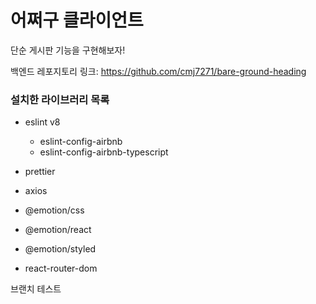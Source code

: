 # 어쩌구 클라이언트

단순 게시판 기능을 구현해보자!

백엔드 레포지토리 링크: https://github.com/cmj7271/bare-ground-heading

### 설치한 라이브러리 목록

- eslint v8
  - eslint-config-airbnb
  - eslint-config-airbnb-typescript
- prettier

- axios

- @emotion/css
- @emotion/react
- @emotion/styled

- react-router-dom

브랜치 테스트
